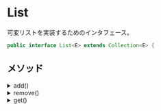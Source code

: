 # List

可変リストを実装するためのインタフェース。

```java
public interface List<E> extends Collection<E> {

```

## メソッド

<details><summary>add()</summary>

### add()

要素を追加します。

```java
boolean add(E e);

void add(int index, E element);
```

</details>

<details><summary>remove()</summary>

### remove()

取り除きます。

```java
boolean remove(Object o);
```

</details>

<details><summary>get()</summary>

指定したインデックスの要素を返します。

```java
E get(int index);
```

</details>

